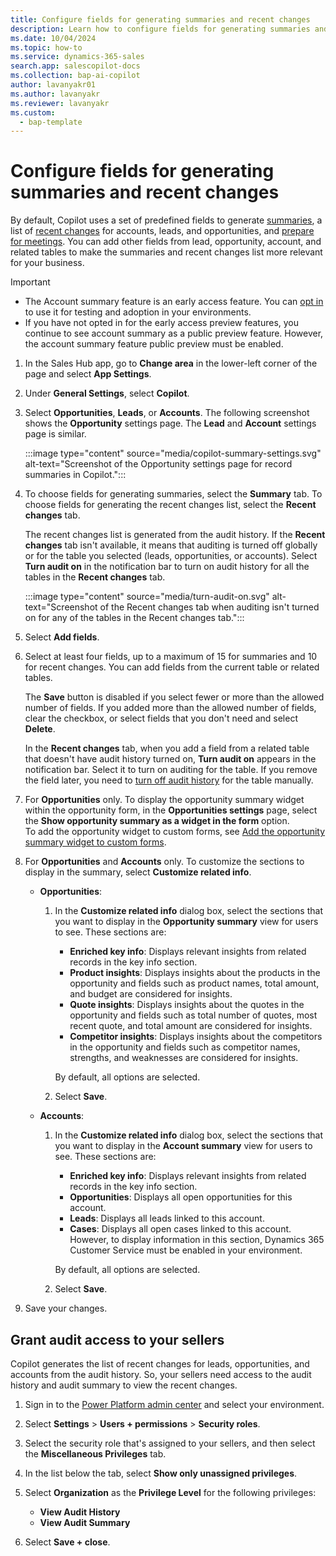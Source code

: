 ```yaml
---
title: Configure fields for generating summaries and recent changes
description: Learn how to configure fields for generating summaries and recent changes list in Copilot for leads, opportunities, and accounts.
ms.date: 10/04/2024
ms.topic: how-to
ms.service: dynamics-365-sales
search.app: salescopilot-docs
ms.collection: bap-ai-copilot
author: lavanyakr01
ms.author: lavanyakr
ms.reviewer: lavanyakr
ms.custom:
  - bap-template
---
```


# Configure fields for generating summaries and recent changes

By default, Copilot uses a set of predefined fields to generate [summaries](copilot-get-information.md), a list of [recent changes](copilot-ask-questions.md#get-recent-changes) for accounts, leads, and opportunities, and [prepare for meetings](copilot-stay-ahead.md#prepare-for-upcoming-sales-appointments). You can add other fields from lead, opportunity, account, and related tables to make the summaries and recent changes list more relevant for your business.

> [!IMPORTANT]
>
> - The Account summary feature is an early access feature. You can [opt in](/power-platform/admin/opt-in-early-access-updates) to use it for testing and adoption in your environments.
> - If you have not opted in for the early access preview features, you continue to see account summary as a public preview feature. However, the account summary feature public preview must be enabled.  

1. In the Sales Hub app, go to **Change area** in the lower-left corner of the page and select **App Settings**.

1. Under **General Settings**, select **Copilot**.

1. Select **Opportunities**, **Leads**, or **Accounts**. The following screenshot shows the **Opportunity** settings page. The **Lead** and **Account** settings page is similar.

    :::image type="content" source="media/copilot-summary-settings.svg" alt-text="Screenshot of the Opportunity settings page for record summaries in Copilot.":::

1. To choose fields for generating summaries, select the **Summary** tab. To choose fields for generating the recent changes list, select the **Recent changes** tab.

    The recent changes list is generated from the audit history. If the **Recent changes** tab isn't available, it means that auditing is turned off globally or for the table you selected (leads, opportunities, or accounts). Select **Turn audit on** in the notification bar to turn on audit history for all the tables in the **Recent changes** tab.

    :::image type="content" source="media/turn-audit-on.svg" alt-text="Screenshot of the Recent changes tab when auditing isn't turned on for any of the tables in the Recent changes tab.":::

1. Select **Add fields**.

1. Select at least four fields, up to a maximum of 15 for summaries and 10 for recent changes. You can add fields from the current table or related tables.

    The **Save** button is disabled if you select fewer or more than the allowed number of fields. If you added more than the allowed number of fields, clear the checkbox, or select fields that you don't need and select **Delete**.

    In the **Recent changes** tab, when you add a field from a related table that doesn't have audit history turned on, **Turn audit on** appears in the notification bar. Select it to turn on auditing for the table. If you remove the field later, you need to [turn off audit history](/power-platform/admin/manage-dataverse-auditing#enable-or-disable-auditing-for-an-entity) for the table manually.

1. <a name="admin-opportunity-summary-widget"></a>For **Opportunities** only. To display the opportunity summary widget within the opportunity form, in the **Opportunities settings** page, select the **Show opportunity summary as a widget in the form** option.  
    To add the opportunity widget to custom forms, see [Add the opportunity summary widget to custom forms](enable-setup-copilot.md#add-the-opportunity-summary-widget-to-custom-forms).

1. For **Opportunities** and **Accounts** only. To customize the sections to display in the summary, select **Customize related info**.  

    - **Opportunities**:
        
        1. In the **Customize related info** dialog box, select the sections that you want to display in the **Opportunity summary** view for users to see. These sections are:
            - **Enriched key info**: Displays relevant insights from related records in the key info section.
            - **Product insights**: Displays insights about the products in the opportunity and fields such as product names, total amount, and budget are considered for insights.
            - **Quote insights**: Displays insights about the quotes in the opportunity and fields such as total number of quotes, most recent quote, and total amount are considered for insights.
            - **Competitor insights**: Displays insights about the competitors in the opportunity and fields such as competitor names,  strengths, and weaknesses are considered for insights.

           By default, all options are selected.  

        1. Select **Save**.

    - **Accounts**:  
        
        1. In the **Customize related info** dialog box, select the sections that you want to display in the **Account summary** view for users to see. These sections are:
            - **Enriched key info**: Displays relevant insights from related records in the key info section.
            - **Opportunities**: Displays all open opportunities for this account.
            - **Leads**: Displays all leads linked to this account.
            - **Cases**: Displays all open cases linked to this account. However, to display information in this section, Dynamics 365 Customer Service must be enabled in your environment.  

           By default, all options are selected.  

        1. Select **Save**.

1. Save your changes.

## Grant audit access to your sellers

Copilot generates the list of recent changes for leads, opportunities, and accounts from the audit history. So, your sellers need access to the audit history and audit summary to view the recent changes.

1. Sign in to the [Power Platform admin center](https://admin.powerplatform.microsoft.com) and select your environment.

1. Select **Settings** > **Users + permissions** > **Security roles**.

1. Select the security role that's assigned to your sellers, and then select the **Miscellaneous Privileges** tab.

1. In the list below the tab, select **Show only unassigned privileges**.

1. Select **Organization** as the **Privilege Level** for the following privileges:

    - **View Audit History**
    - **View Audit Summary**

1. Select **Save + close**.
